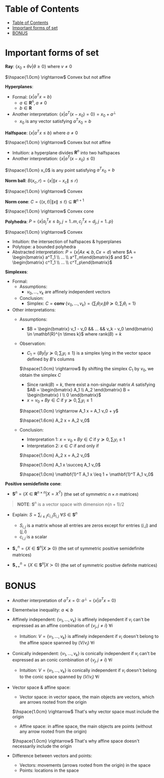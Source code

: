 <!-- TOC titleSize:1 tabSpaces:2 depthFrom:1 depthTo:6 withLinks:1 updateOnSave:1 orderedList:0 skip:0 title:1 charForUnorderedList:* -->
# Table of Contents
- [Table of Contents](#table-of-contents)
- [Important forms of set](#important-forms-of-set)
- [BONUS](#bonus)
<!-- /TOC -->

# Important forms of set
**Ray**: $\{x_0 + \theta v|\theta \geq 0\}$ where $v \neq 0$

$\hspace{1.0cm} \rightarrow$ Convex but not affine

**Hyperplanes**: 
* Formal: $\{x|a^T x = b\}$
    * $a \in \mathbf{R}^n, a \neq 0$
    * $b \in \mathbf{R}$
* Another interpretation: $\{x|a^T (x - x_0) = 0\} = x_0 + a^\perp$
    * $x_0$ is any vector satisfying $a^T x_0 = b$

**Halfspace**: $\{x|a^T x \leq b\}$ where $a \neq 0$

$\hspace{1.0cm} \rightarrow$ Convex but not affine

* Intuition: a hyperplane divides $\mathbf{R}^n$ into two halfspaces
* Another interpretation: $\{x|a^T (x - x_0) \leq 0\}$

$\hspace{1.0cm} x_0$ is any point satisfying $a^T x_0 = b$

**Norm ball**: $B(x_c, r) = \{x|\|x - x_c\| \leq r\}$

$\hspace{1.0cm} \rightarrow$ Convex

**Norm cone**: $C = \{(x, t)|\|x\| \leq t\} \subseteq \mathbf{R}^{n+1}$

$\hspace{1.0cm} \rightarrow$ Convex cone

**Polyhedra**: $P = \{x|a^T_j x \leq b_j, j = 1..m, c^T_j x = d_j, j = 1..p\}$

$\hspace{1.0cm} \rightarrow$ Convex
* Intuition: the intersection of halfspaces & hyperplanes
* Polytope: a bounded polyhedra
* Abstracted interpretation: $P = \{x|A x \preceq b, C x = d\}$ where $A = \begin{bmatrix} a^T_1 \\ ... \\ a^T_m\end{bmatrix}$ and $C = \begin{bmatrix} c^T_1 \\ ... \\ c^T_p\end{bmatrix}$

**Simplexes**: 
* Formal:
    * Assumptions:
        * $v_0, ..., v_k$ are affinely independent vectors
    * Conclusion: 
        * Simplex: $C = \textbf{conv } \{v_0, ..., v_k\} = \{\sum_i \theta_i v_i\|\theta \succeq 0, \sum_i \theta_i = 1\}$
* Other interpretations: 
    * Assumptions:
        * $B = \begin{bmatrix} v_1 -  v_0 && ... && v_k - v_0 \end{bmatrix} \in \mathbf{R}^{n \times k}$ where $\text{rank}(B) = k$
    * Observation: 
        * $C_1 = \{B y|y \succeq 0, \sum_i y_i \leq 1\}$ is a simplex lying in the vector space defined by $B$'s columns
        
        $\hspace{1.0cm} \rightarrow$ By shifting the simplex $C_1$ by $v_0$, we obtain the simplex $C$
        * Since $\text{rank}(B) = k$, there exist a non-singular matrix $A$ satisfying $AB = \begin{bmatrix} A_1 \\ A_2 \end{bmatrix} B = \begin{bmatrix} I \\ 0 \end{bmatrix}$
        * $x = v_0 + B y \in C$ if $y \succeq 0, \sum_i y_i \leq 1$
        
        $\hspace{1.0cm} \rightarrow A_1 x = A_1 v_0 + y$
        
        $\hspace{1.6cm} A_2 x = A_2 v_0$
    * Conclusion:
        * Interpretation 1: $x = v_0 + B y \in C$ if $y \succeq 0, \sum_i y_i \leq 1$
        * Interpretation 2: $x \in C$ if and only if
        
        $\hspace{1.0cm} A_2 x = A_2 v_0$
        
        $\hspace{1.0cm} A_1 x \succeq A_1 v_0$
        
        $\hspace{1.0cm} \mathbf{1}^T A_1 x \leq 1 + \mathbf{1}^T A_1 v_0$

**Positive semidefinite cone**:
* $\mathbf{S}^n = \{X \in \mathbf{R}^{n \times n}|X = X^T\}$ (the set of symmetric $n \times n$ matrices)

>**NOTE**: $\textbf{S}^n$ is a vector space with dimension $n (n+1) / 2$
* Explain: $S = \sum_{i \leq j} c_{i, j} S_{i, j}$ $\forall S \in \textbf{S}^n$
    * $S_{i, j}$ is a matrix whose all entries are zeros except for entries $(i, j)$ and $(j, i)$
    * $c_{i, j}$ is a scalar

* $\mathbf{S}^n_+ = \{X \in \mathbf{S}^n|X \succeq 0\}$ (the set of symmetric positive semidefinite matrices)
* $\mathbf{S}^n_{++} = \{X \in \mathbf{S}^n|X \succ 0\}$ (the set of symmetric positive definite matrices)

# BONUS
* Another interpretation of $a^T x = 0$: $a^\perp = \{x|a^T x = 0\}$ 
* Elementwise inequality: $a \preceq b$
* Affinely independent: $\{v_1, ..., v_k\}$ is affinely independent if $v_i$ can't be expressed as an affine combination of $\{v_j, j \neq i\}$ $\forall i$
    * Intuition: $V = \{v_1, ..., v_k\}$ is affinely independent if $v_i$ doesn't belong to the affine space spanned by $(V / v_i)$ $\forall i$
* Conically independent: $\{v_1, ..., v_k\}$ is conically independent if $v_i$ can't be expressed as an conic combination of $\{v_j, j \neq i\}$ $\forall i$
    * Intuition: $V = \{v_1, ..., v_k\}$ is conically independent if $v_i$ doesn't belong to the conic space spanned by $(V / v_i)$ $\forall i$
* Vector space & affine space:
    * Vector space: in vector space, the main objects are vectors, which are arrows rooted from the origin

    $\hspace{1.0cm} \rightarrow$ That's why vector space must include the origin
    * Affine space: in affine space, the main objects are points (without any arrow rooted from the origin)

    $\hspace{1.0cm} \rightarrow$ That's why affine space doesn't necessarily include the origin
* Difference between vectors and points:
    * Vectors: movements (arrows rooted from the origin) in the space
    * Points: locations in the space